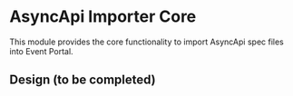 # AsyncApi Importer Core
This module provides the core functionality to import AsyncApi spec files into Event Portal.

## Design (to be completed)
